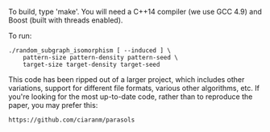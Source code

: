 To build, type 'make'. You will need a C++14 compiler (we use GCC 4.9) and
Boost (built with threads enabled).

To run:

    ./random_subgraph_isomorphism [ --induced ] \
        pattern-size pattern-density pattern-seed \
        target-size target-density target-seed

This code has been ripped out of a larger project, which includes other
variations, support for different file formats, various other algorithms, etc.
If you're looking for the most up-to-date code, rather than to reproduce the
paper, you may prefer this:

    https://github.com/ciaranm/parasols
